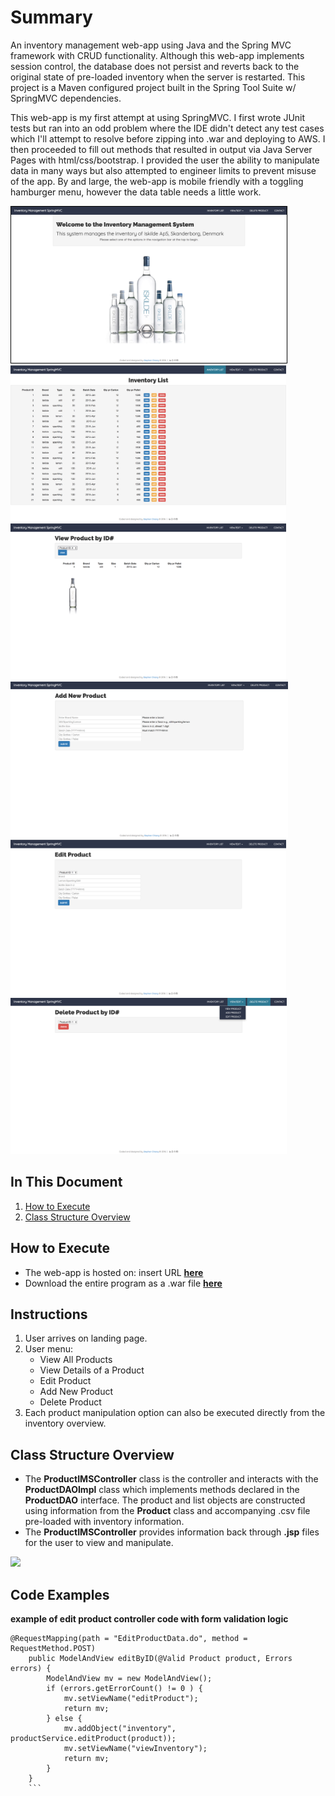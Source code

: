 # Summary
An inventory management web-app using Java and the Spring MVC framework with CRUD functionality. Although this web-app implements session control, the database does not persist and reverts back to the original state of pre-loaded inventory when the server is restarted. This project is a Maven configured project built in the Spring Tool Suite w/ SpringMVC dependencies.

This web-app is my first attempt at using SpringMVC. I first wrote JUnit tests but ran into an odd problem where the IDE didn't detect any test cases which I'll attempt to resolve before zipping into .war and deploying to AWS. I then proceeded to fill out methods that resulted in output via Java Server Pages with html/css/bootstrap. I provided the user the ability to manipulate data in many ways but also attempted to engineer limits to prevent misuse of the app. By and large, the web-app is mobile friendly with a toggling hamburger menu, however the data table needs a little work.

<img src="WebContent/images/screen1.png" height="250" style="border: solid black 1px">
<img src="WebContent/images/screen2.png" height="250">
<img src="WebContent/images/screen3.png" height="250">
<img src="WebContent/images/screen4.png" height="250">
<img src="WebContent/images/screen5.png" height="250">
<img src="WebContent/images/screen6.png" height="250">

## In This Document
1. [How to Execute](#how-to-execute)
2. [Class Structure Overview](#class-structure-overview)

## How to Execute
- The web-app is hosted on: insert URL <a href="http://www.chiangs.ninja:8080/InventoryMGRSpringMVCCRUD/">**here**</a>
- Download the entire program as a .war file <a href="InventoryMGRSpringMVCCRUD.war">**here**</a>

## Instructions
1. User arrives on landing page.
2. User menu:
    - View All Products
    - View Details of a Product
    - Edit Product
    - Add New Product
    - Delete Product
3. Each product manipulation option can also be executed directly from the inventory overview.

## Class Structure Overview
- The **ProductIMSController** class is the controller and interacts with the **ProductDAOImpl** class which implements methods declared in the **ProductDAO** interface. The product and list objects are constructed using information from the **Product** class and accompanying .csv file pre-loaded with inventory information.
- The **ProductIMSController** provides information back through **.jsp** files for the user to view and manipulate.

<img src="WebContent/images/chart.png" height="400">

## Code Examples
**example of edit product controller code with form validation logic**
```
@RequestMapping(path = "EditProductData.do", method = RequestMethod.POST)
	public ModelAndView editByID(@Valid Product product, Errors errors) {
		ModelAndView mv = new ModelAndView();
		if (errors.getErrorCount() != 0 ) {
			mv.setViewName("editProduct");
			return mv;
		} else {
			mv.addObject("inventory", productService.editProduct(product));
			mv.setViewName("viewInventory");
			return mv;			
		}
	}
    ```

